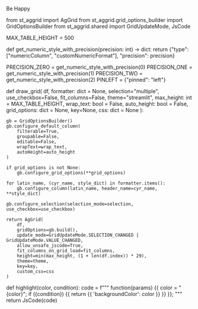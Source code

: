 Be Happy


from st_aggrid import AgGrid
from st_aggrid.grid_options_builder import GridOptionsBuilder
from st_aggrid.shared import GridUpdateMode, JsCode

MAX_TABLE_HEIGHT = 500


def get_numeric_style_with_precision(precision: int) -> dict:
    return {"type": ["numericColumn", "customNumericFormat"], "precision": precision}


PRECISION_ZERO = get_numeric_style_with_precision(0)
PRECISION_ONE = get_numeric_style_with_precision(1)
PRECISION_TWO = get_numeric_style_with_precision(2)
PINLEFT = {"pinned": "left"}


def draw_grid(
        df,
        formatter: dict = None,
        selection="multiple",
        use_checkbox=False,
        fit_columns=False,
        theme="streamlit",
        max_height: int = MAX_TABLE_HEIGHT,
        wrap_text: bool = False,
        auto_height: bool = False,
        grid_options: dict = None,
        key=None,
        css: dict = None
):

    gb = GridOptionsBuilder()
    gb.configure_default_column(
        filterable=True,
        groupable=False,
        editable=False,
        wrapText=wrap_text,
        autoHeight=auto_height
    )

    if grid_options is not None:
        gb.configure_grid_options(**grid_options)

    for latin_name, (cyr_name, style_dict) in formatter.items():
        gb.configure_column(latin_name, header_name=cyr_name, **style_dict)

    gb.configure_selection(selection_mode=selection, use_checkbox=use_checkbox)

    return AgGrid(
        df,
        gridOptions=gb.build(),
        update_mode=GridUpdateMode.SELECTION_CHANGED | GridUpdateMode.VALUE_CHANGED,
        allow_unsafe_jscode=True,
        fit_columns_on_grid_load=fit_columns,
        height=min(max_height, (1 + len(df.index)) * 29),
        theme=theme,
        key=key,
        custom_css=css
    )


def highlight(color, condition):
    code = f"""
        function(params) {{
            color = "{color}";
            if ({condition}) {{
                return {{
                    'backgroundColor': color
                }}
            }}
        }};
    """
    return JsCode(code)